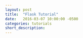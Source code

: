 ```yaml
---
layout: post
title:  "Flask Tutorial"
date:   2016-03-07 10:00:00 -0500
categories: tutorials
short_description: 
---
```


<div class='paragraph'>
</div>
